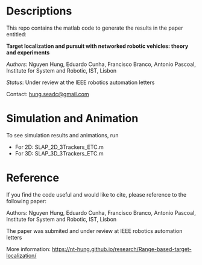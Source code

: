 # Descriptions 
This repo contains the matlab code to generate the results in the paper entitled:

**Target localization and pursuit with networked robotic vehicles: theory and experiments**

*Authors*: Nguyen Hung, Eduardo Cunha, Francisco Branco, Antonio Pascoal, Institute for System and Robotic, IST, Lisbon

*Status*: Under review at the IEEE robotics automation letters

Contact: hung.seadc@gmail.com

# Simulation and Animation
To see simulation results and animations, run 

- For 2D: SLAP_2D_3Trackers_ETC.m
- For 3D: SLAP_3D_3Trackers_ETC.m

# Reference
If you find the code useful and would like to cite, please reference to the following paper:

Authors: Nguyen Hung, Eduardo Cunha, Francisco Branco, Antonio Pascoal, Institute for System and Robotic, IST, Lisbon

The paper was submited and under review at IEEE robotics automation letters

More information:
https://nt-hung.github.io/research/Range-based-target-localization/
